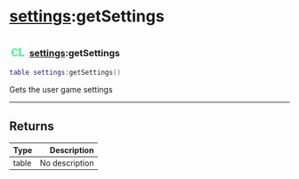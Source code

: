# [settings](../settings/README.md):getSettings

### <img src="../../.gitbook/assets/client.png" width="32" height="32" /> [settings](../settings/README.md):getSettings

```lua
table settings:getSettings()
```

Gets the user game settings<br>

-----------------
## Returns

| Type   | Description |
| ------ | ----------: |
| table | No description |
